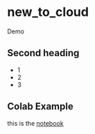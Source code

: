 # new_to_cloud
Demo

## Second heading

* 1
* 2
* 3

## Colab Example

this is the [notebook](technical_docs.ipynb)


